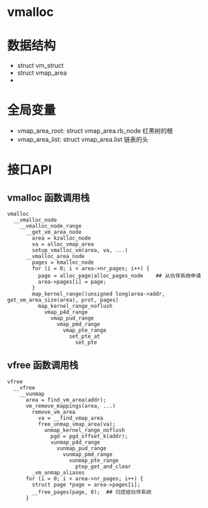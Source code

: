vmalloc
=====================

# 数据结构

* struct vm_struct
* struct vmap_area
* 

# 全局变量

* vmap_area_root:	struct vmap_area.rb_node 红黑树的根
* vmap_area_list: 	struct vmap_area.list	 链表的头

# 接口API

## vmalloc 函数调用栈

```
vmalloc
  __vmalloc_node
    __vmalloc_node_range
      __get_vm_area_node
        area = kzalloc_node
        va = alloc_vmap_area
        setup_vmalloc_vm(area, va, ...)
      __vmalloc_area_node
        pages = kmalloc_node
        for (i = 0; i < area->nr_pages; i++) {
          page = alloc_page|alloc_pages_node	## 从伙伴系统申请
          area->pages[i] = page;
        }
        map_kernel_range((unsigned long)area->addr, get_vm_area_size(area), prot, pages)
          map_kernel_range_noflush
            vmap_p4d_range
              vmap_pud_range
                vmap_pmd_range
                  vmap_pte_range
                    set_pte_at
                      set_pte
```

## vfree 函数调用栈

```
vfree
  __vfree
    __vunmap
      area = find_vm_area(addr);
      vm_remove_mappings(area, ...)
        remove_vm_area
          va = __find_vmap_area
          free_unmap_vmap_area(va);
            unmap_kernel_range_noflush
              pgd = pgd_offset_k(addr);
              vunmap_p4d_range
                vunmap_pud_range
                  vunmap_pmd_range
                    vunmap_pte_range
                      ptep_get_and_clear
        _vm_unmap_aliases
      for (i = 0; i < area->nr_pages; i++) {
        struct page *page = area->pages[i];
        __free_pages(page, 0);	## 归还给伙伴系统
      }
```



